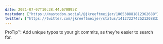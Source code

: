 ```yaml
---
date: 2021-07-07T10:38:44.670895Z
mastodon: ["https://mastodon.social/@jkreeftmeijer/106538881812362688"]
twitter: ["https://twitter.com/jkreeftmeijer/status/1412722742521208833"]
---
```

ProTip™: Add unique typos to your git commits, as they’re easier to search for.
